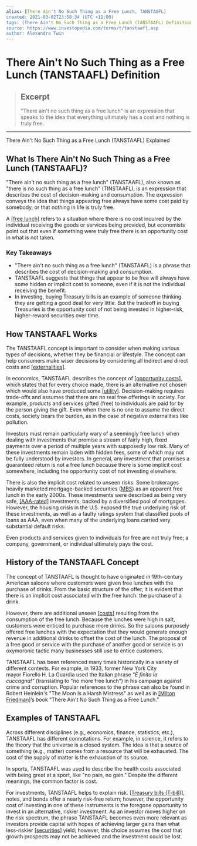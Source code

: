 ```yaml
---
alias: [There Ain't No Such Thing as a Free Lunch, TANSTAAFL]
created: 2021-03-02T23:58:34 (UTC +11:00)
tags: [There Ain't No Such Thing as a Free Lunch (TANSTAAFL) Definition, There Ain't No Such Thing as a Free Lunch (TANSTAAFL) Explained]
source: https://www.investopedia.com/terms/t/tanstaafl.asp
author: Alexandra Twin
---
```


# There Ain't No Such Thing as a Free Lunch (TANSTAAFL) Definition

> ## Excerpt
> "There ain't no such thing as a free lunch" is an expression that speaks to the idea that everything ultimately has a cost and nothing is truly free.

---

There Ain't No Such Thing as a Free Lunch (TANSTAAFL) Explained
## What Is There Ain't No Such Thing as a Free Lunch (TANSTAAFL)?

"There ain't no such thing as a free lunch" (TANSTAAFL), also known as "there is no such thing as a free lunch" (TINSTAAFL), is an expression that describes the cost of decision-making and consumption. The expression conveys the idea that things appearing free always have some cost paid by somebody, or that nothing in life is truly free.

A [[free lunch]](https://www.investopedia.com/terms/f/free-lunch.asp) refers to a situation where there is no cost incurred by the individual receiving the goods or services being provided, but economists point out that even if something were truly free there is an opportunity cost in what is not taken.

### Key Takeaways

-   "There ain't no such thing as a free lunch" (TANSTAAFL) is a phrase that describes the cost of decision-making and consumption.
-   TANSTAAFL suggests that things that appear to be free will always have some hidden or implicit cost to someone, even if it is not the individual receiving the benefit.
-   In investing, buying Treasury bills is an example of someone thinking they are getting a good deal for very little. But the tradeoff in buying Treasuries is the opportunity cost of not being invested in higher-risk, higher-reward securities over time.

## How TANSTAAFL Works

The TANSTAAFL concept is important to consider when making various types of decisions, whether they be financial or lifestyle. The concept can help consumers make wiser decisions by considering all indirect and direct costs and [[externalities]](https://www.investopedia.com/terms/e/externality.asp).

In economics, TANSTAAFL describes the concept of [[opportunity costs]](https://www.investopedia.com/terms/o/opportunitycost.asp), which states that for every choice made, there is an alternative not chosen which would also have produced some [[utility]](https://www.investopedia.com/terms/u/utility.asp). Decision-making requires trade-offs and assumes that there are no real free offerings in society. For example, products and services gifted (free) to individuals are paid for by the person giving the gift. Even when there is no one to assume the direct costs, society bears the burden, as in the case of negative externalities like pollution.

Investors must remain particularly wary of a seemingly free lunch when dealing with investments that promise a stream of fairly high, fixed payments over a period of multiple years with supposedly low risk. Many of these investments remain laden with hidden fees, some of which may not be fully understood by investors. In general, any investment that promises a guaranteed return is not a free lunch because there is some implicit cost somewhere, including the opportunity cost of not investing elsewhere.

There is also the implicit cost related to unseen risks. Some brokerages heavily marketed mortgage-backed securities ([MBS](https://www.investopedia.com/terms/m/mbs.asp)) as an apparent free lunch in the early 2000s. These investments were described as being very safe, [[AAA-rated]](https://www.investopedia.com/terms/a/aaa.asp) investments, backed by a diversified pool of mortgages. However, the housing crisis in the U.S. exposed the true underlying risk of these investments, as well as a faulty ratings system that classified pools of loans as AAA, even when many of the underlying loans carried very substantial default risks.

Even products and services given to individuals for free are not truly free; a company, government, or individual ultimately pays the cost.

## History of the TANSTAAFL Concept

The concept of TANSTAAFL is thought to have originated in 19th-century American saloons where customers were given free lunches with the purchase of drinks. From the basic structure of the offer, it is evident that there is an implicit cost associated with the free lunch: the purchase of a drink. 

However, there are additional unseen [[costs]](https://www.investopedia.com/terms/o/operating-cost.asp) resulting from the consumption of the free lunch. Because the lunches were high in salt, customers were enticed to purchase more drinks. So the saloons purposely offered free lunches with the expectation that they would generate enough revenue in additional drinks to offset the cost of the lunch. The proposal of a free good or service with the purchase of another good or service is an oxymoronic tactic many businesses still use to entice customers.

TANSTAAFL has been referenced many times historically in a variety of different contexts. For example, in 1933, former New York City mayor Fiorello H. La Guardia used the Italian phrase “_È finita la cuccagna!"_ (translating to "no more free lunch”) in his campaign against crime and corruption. Popular references to the phrase can also be found in Robert Heinlein's "The Moon Is a Harsh Mistress" as well as in [[Milton Friedman]](https://www.investopedia.com/terms/m/milton-friedman.asp)’s book “There Ain't No Such Thing as a Free Lunch.”

## Examples of TANSTAAFL

Across different disciplines (e.g., economics, finance, statistics, etc.), TANSTAAFL has different connotations. For example, in science, it refers to the theory that the universe is a closed system. The idea is that a source of something (e.g., matter) comes from a resource that will be exhausted. The cost of the supply of matter is the exhaustion of its source. 

In sports, TANSTAAFL was used to describe the health costs associated with being great at a sport, like "no pain, no gain." Despite the different meanings, the common factor is cost. 

For investments, TANSTAAFL helps to explain risk. [[Treasury bills (T-bill)]](https://www.investopedia.com/terms/t/treasurybill.asp), notes, and bonds offer a nearly risk-free return; however, the opportunity cost of investing in one of these instruments is the foregone opportunity to invest in an alternative, riskier investment. As an investor moves higher on the risk spectrum, the phrase TANSTAAFL becomes even more relevant as investors provide capital with hopes of achieving larger gains than what less-riskier [[securities]](https://www.investopedia.com/terms/s/security.asp) yield; however, this choice assumes the cost that growth prospects may not be achieved and the investment could be lost.
